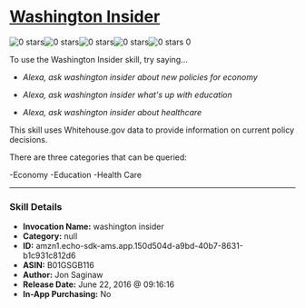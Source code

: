 # [Washington Insider](http://alexa.amazon.com/#skills/amzn1.echo-sdk-ams.app.150d504d-a9bd-40b7-8631-b1c931c812d6)
![0 stars](../../images/ic_star_border_black_18dp_1x.png)![0 stars](../../images/ic_star_border_black_18dp_1x.png)![0 stars](../../images/ic_star_border_black_18dp_1x.png)![0 stars](../../images/ic_star_border_black_18dp_1x.png)![0 stars](../../images/ic_star_border_black_18dp_1x.png) 0

To use the Washington Insider skill, try saying...

* *Alexa, ask washington insider about new policies for economy*

* *Alexa, ask washington insider what's up with education*

* *Alexa, ask washington insider about healthcare*

This skill uses Whitehouse.gov data to provide information on current policy decisions.  

There are three categories that can be queried:

-Economy
-Education
-Health Care

***

### Skill Details

* **Invocation Name:** washington insider
* **Category:** null
* **ID:** amzn1.echo-sdk-ams.app.150d504d-a9bd-40b7-8631-b1c931c812d6
* **ASIN:** B01GSGB116
* **Author:** Jon Saginaw
* **Release Date:** June 22, 2016 @ 09:16:16
* **In-App Purchasing:** No
